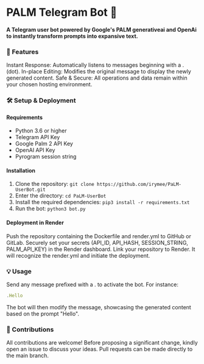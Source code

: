 # PALM Telegram Bot 🤖
#### A Telegram user bot powered by Google's PALM generativeai and OpenAi to instantly transform prompts into expansive text.

### 🌟 Features
Instant Response: Automatically listens to messages beginning with a . (dot).
In-place Editing: Modifies the original message to display the newly generated content.
Safe & Secure: All operations and data remain within your chosen hosting environment.

### 🛠 Setup & Deployment
#### Requirements
- Python 3.6 or higher
- Telegram API Key
- Google Palm 2 API Key
- OpenAI API Key
- Pyrogram session string

#### Installation
1. Clone the repository: `git clone https://github.com/irymee/PaLM-UserBot.git`
2. Enter the directory: `cd PaLM-UserBot`
3. Install the required dependencies: `pip3 install -r requirements.txt`
4. Run the bot: `python3 bot.py`

#### Deployment in Render
Push the repository containing the Dockerfile and render.yml to GitHub or GitLab.
Securely set your secrets (API_ID, API_HASH, SESSION_STRING, PALM_API_KEY) in the Render dashboard.
Link your repository to Render. It will recognize the render.yml and initiate the deployment.

### 💡 Usage
Send any message prefixed with a . to activate the bot. For instance:

```javascript
.Hello
```
The bot will then modify the message, showcasing the generated content based on the prompt "Hello".

### 🤝 Contributions
All contributions are welcome! Before proposing a significant change, kindly open an issue to discuss your ideas. Pull requests can be made directly to the main branch.
